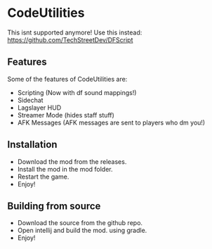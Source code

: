 # CodeUtilities
This isnt supported anymore!
Use this instead: https://github.com/TechStreetDev/DFScript

## Features
Some of the features of CodeUtilities are:
- Scripting (Now with df sound mappings!)
- Sidechat
- Lagslayer HUD
- Streamer Mode (hides staff stuff)
- AFK Messages (AFK messages are sent to players who dm you!)

## Installation
- Download the mod from the releases.
- Install the mod in the mod folder.
- Restart the game.
- Enjoy!

## Building from source
- Download the source from the github repo.
- Open intellij and build the mod. using gradle.
- Enjoy!
